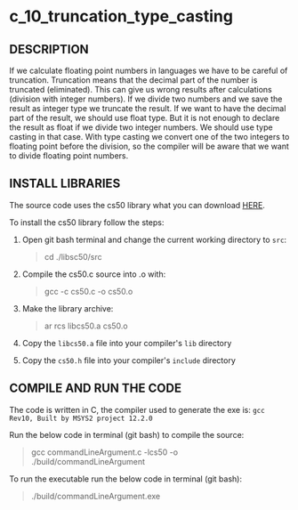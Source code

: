 # c_10_truncation_type_casting

## DESCRIPTION

If we calculate floating point numbers in languages we have to be careful of truncation. Truncation means that the decimal part of the number is truncated (eliminated). This can give us wrong results after calculations (division with integer numbers). If we divide two numbers and we save the result as integer type we truncate the result. If we want to have the decimal part of the result, we should use float type. But it is not enough to declare the result as float if we divide two integer numbers. We should use type casting in that case. With type casting we convert one of the two integers to floating point before the division, so the compiler will be aware that we want to divide floating point numbers.


## INSTALL LIBRARIES

The source code uses the cs50 library what you can download [HERE](https://github.com/cs50/libcs50).

To install the cs50 library follow the steps:

1. Open git bash terminal and change the current working directory to `src`:  
   > cd ./libsc50/src

2. Compile the cs50.c source into .o with:
   > gcc -c cs50.c -o cs50.o

3. Make the library archive:  
   > ar rcs libcs50.a cs50.o

4. Copy the `libcs50.a` file into your compiler's `lib` directory

5. Copy the `cs50.h` file into your compiler's `include` directory

## COMPILE AND RUN THE CODE

The code is written in C, the compiler used to generate the exe is: `gcc Rev10, Built by MSYS2 project 12.2.0`

Run the below code in terminal (git bash) to compile the source:

> gcc commandLineArgument.c -lcs50 -o ./build/commandLineArgument

To run the executable run the below code in terminal (git bash):

> ./build/commandLineArgument.exe

